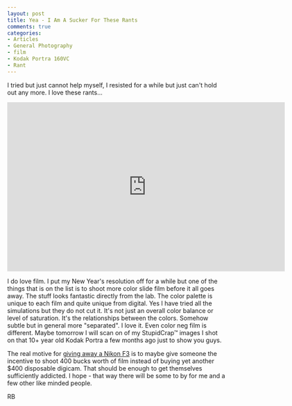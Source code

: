 ```yaml
---
layout: post
title: Yea - I Am A Sucker For These Rants
comments: true
categories:
- Articles
- General Photography
- film
- Kodak Portra 160VC
- Rant
---
```

I tried but just cannot help myself, I resisted for a while but just can't hold out any more. I love these rants...

<iframe title="YouTube video player" width="640" height="390" src="http://www.youtube.com/embed/EDWeAHd6D6w" frameborder="0" allowfullscreen></iframe>

I do love film. I put my New Year's resolution off for a while but one of the things that is on the list is to shoot more color slide film before it all goes away. The stuff looks fantastic directly from the lab. The color palette is unique to each film and quite unique from digital. Yes I have tried all the simulations but they do not cut it. It's not just an overall color balance or level of saturation. It's the relationships between the colors. Somehow subtle but in general more "separated". I love it. Even color neg film is different. Maybe tomorrow I will scan on of my StupidCrap™ images I shot on that 10+ year old Kodak Portra a few months ago just to show you guys.

The real motive for <a href="http://photo.rwboyer.com/2011/02/06/nikon-f3-give-away/">giving away a Nikon F3</a> is to maybe give someone the incentive to shoot 400 bucks worth of film instead of buying yet another $400 disposable digicam. That should be enough to get themselves sufficiently addicted. I hope - that way there will be some to by for me and a few other like minded people.

RB